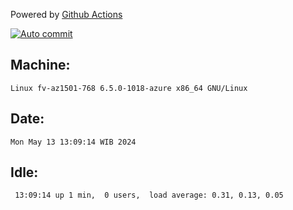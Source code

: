 Powered by [Github Actions](https://github.com/features/actions)

[![Auto commit](https://github.com/hiage/workstation/workflows/Auto%20commit/badge.svg)](https://github.com/hiage/workstation/actions?query=workflow%3A%22Auto+commit%22)

## Machine:
```
Linux fv-az1501-768 6.5.0-1018-azure x86_64 GNU/Linux
```
## Date:
```
Mon May 13 13:09:14 WIB 2024
```
## Idle:
```
 13:09:14 up 1 min,  0 users,  load average: 0.31, 0.13, 0.05
```
